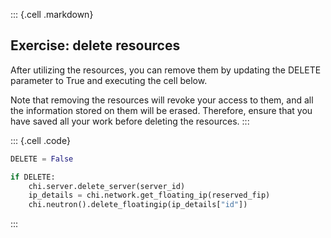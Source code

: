 
::: {.cell .markdown}
## Exercise: delete resources
After utilizing the resources, you can remove them by updating the DELETE parameter to True and executing the cell below.

Note that removing the resources will revoke your access to them, and all the information stored on them will be erased. Therefore, ensure that you have saved all your work before deleting the resources.
:::

::: {.cell .code}
```python
DELETE = False

if DELETE:
    chi.server.delete_server(server_id)
    ip_details = chi.network.get_floating_ip(reserved_fip)
    chi.neutron().delete_floatingip(ip_details["id"])
```
:::

